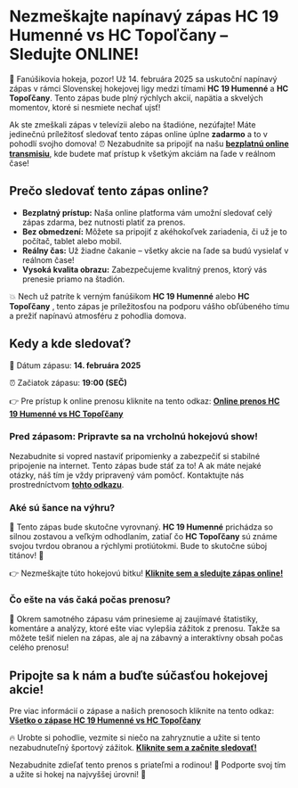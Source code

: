 # Nezmeškajte napínavý zápas HC 19 Humenné vs HC Topoľčany – Sledujte ONLINE!

🎉 Fanúšikovia hokeja, pozor! Už 14. februára 2025 sa uskutoční napínavý zápas v rámci Slovenskej hokejovej ligy medzi tímami **HC 19 Humenné** a **HC Topoľčany**. Tento zápas bude plný rýchlych akcií, napätia a skvelých momentov, ktoré si nesmiete nechať ujsť!

Ak ste zmeškali zápas v televízii alebo na štadióne, nezúfajte! Máte jedinečnú príležitosť sledovať tento zápas online úplne **zadarmo** a to v pohodlí svojho domova! ⏰ Nezabudnite sa pripojiť na našu [**bezplatnú online transmisiu**](https://tinyurl.com/livestreamfreeo?st=HC+19+Humenn%C3%A9+vs+HC+Topo%C4%BE%C4%8Dany&si=ghc), kde budete mať prístup k všetkým akciám na ľade v reálnom čase!

## Prečo sledovať tento zápas online?

- **Bezplatný prístup:** Naša online platforma vám umožní sledovať celý zápas zdarma, bez nutnosti platiť za prenos.
- **Bez obmedzení:** Môžete sa pripojiť z akéhokoľvek zariadenia, či už je to počítač, tablet alebo mobil.
- **Reálny čas:** Už žiadne čakanie – všetky akcie na ľade sa budú vysielať v reálnom čase!
- **Vysoká kvalita obrazu:** Zabezpečujeme kvalitný prenos, ktorý vás prenesie priamo na štadión.

💥 Nech už patríte k verným fanúšikom **HC 19 Humenné** alebo **HC Topoľčany** , tento zápas je príležitosťou na podporu vášho obľúbeného tímu a prežiť napínavú atmosféru z pohodlia domova.

## Kedy a kde sledovať?

📅 Dátum zápasu: **14. februára 2025**

⏰ Začiatok zápasu: **19:00 (SEČ)**

👉 Pre prístup k online prenosu kliknite na tento odkaz: [**Online prenos HC 19 Humenné vs HC Topoľčany**](https://tinyurl.com/livestreamfreeo?st=HC+19+Humenn%C3%A9+vs+HC+Topo%C4%BE%C4%8Dany&si=ghc)

### Pred zápasom: Pripravte sa na vrcholnú hokejovú show!

Nezabudnite si vopred nastaviť pripomienky a zabezpečiť si stabilné pripojenie na internet. Tento zápas bude stáť za to! A ak máte nejaké otázky, náš tím je vždy pripravený vám pomôcť. Kontaktujte nás prostredníctvom [**tohto odkazu**](https://tinyurl.com/livestreamfreeo?st=HC+19+Humenn%C3%A9+vs+HC+Topo%C4%BE%C4%8Dany&si=ghc).

### Aké sú šance na výhru?

🤔 Tento zápas bude skutočne vyrovnaný. **HC 19 Humenné** prichádza so silnou zostavou a veľkým odhodlaním, zatiaľ čo **HC Topoľčany** sú známe svojou tvrdou obranou a rýchlymi protiútokmi. Bude to skutočne súboj titánov! 🏒

👉 Nezmeškajte túto hokejovú bitku! [**Kliknite sem a sledujte zápas online!**](https://tinyurl.com/livestreamfreeo?st=HC+19+Humenn%C3%A9+vs+HC+Topo%C4%BE%C4%8Dany&si=ghc)

### Čo ešte na vás čaká počas prenosu?

🎤 Okrem samotného zápasu vám prinesieme aj zaujímavé štatistiky, komentáre a analýzy, ktoré ešte viac vylepšia zážitok z prenosu. Takže sa môžete tešiť nielen na zápas, ale aj na zábavný a interaktívny obsah počas celého prenosu!

## Pripojte sa k nám a buďte súčasťou hokejovej akcie!

Pre viac informácií o zápase a našich prenosoch kliknite na tento odkaz: [**Všetko o zápase HC 19 Humenné vs HC Topoľčany**](https://tinyurl.com/livestreamfreeo?st=HC+19+Humenn%C3%A9+vs+HC+Topo%C4%BE%C4%8Dany&si=ghc)

🔥 Urobte si pohodlie, vezmite si niečo na zahryznutie a užite si tento nezabudnuteľný športový zážitok. [**Kliknite sem a začnite sledovať!**](https://tinyurl.com/livestreamfreeo?st=HC+19+Humenn%C3%A9+vs+HC+Topo%C4%BE%C4%8Dany&si=ghc)

Nezabudnite zdieľať tento prenos s priateľmi a rodinou! 📲 Podporte svoj tím a užite si hokej na najvyššej úrovni! 🏒
